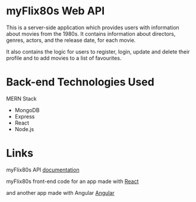 # myFlix80s Web API
This is a server-side application which provides users with information about movies from the 1980s. It contains information about directors, genres, actors, and the release date, for each movie. 

It also contains the logic for users to register, login, update and delete their profile and to add movies to a list of favourites.

# Back-end Technologies Used

MERN Stack
<ul>
<li> MongoDB</li>
<li>Express</li>
<li>React</li>
<li>Node.js</li></ul>

# Links

myFlix80s API [documentation](https://my-flix80s.herokuapp.com/public/documentation.html)

myFlix80s front-end code for an app made with [React](https://github.com/Adstrat/myFlix80s-client)

and another app made with Angular [Angular](https://github.com/Adstrat/myFlix80s-angular-client)
